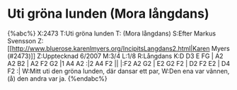 # Uti gröna lunden (Mora långdans)

{%abc%}
X:2473
T:Uti gröna lunden
T: (Mora långdans)
S:Efter Markus Svensson
Z:[[http://www.bluerose.karenlmyers.org/IncipitsLangdans2.html|Karen Myers (#2473)]]
Z:Upptecknad 6/2007
M:3/4
L:1/8
R:Långdans
K:D
D3 E FG | A2 A2 B2 | A2 F2 G2 |1 A4 A2 :|2 A4 F2 ||
|:F2 A2 G2 | E2 G2 F2 | D2 F2 E2 | D4 F2 :|
W:Mitt uti den gröna lunden, där dansar ett par,
W:Den ena var vãnnen, (å) den andra var ja.
{%endabc%}

